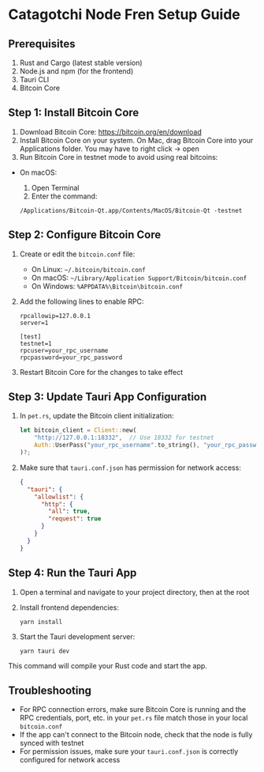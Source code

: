 # Catagotchi Node Fren Setup Guide

## Prerequisites

1. Rust and Cargo (latest stable version)
2. Node.js and npm (for the frontend)
3. Tauri CLI
4. Bitcoin Core

## Step 1: Install Bitcoin Core

1. Download Bitcoin Core: https://bitcoin.org/en/download
2. Install Bitcoin Core on your system. On Mac, drag Bitcoin Core into your Applications folder. You may have to right click -> open 
3. Run Bitcoin Core in testnet mode to avoid using real bitcoins:

- On macOS:

    1. Open Terminal
    2. Enter the command: 
    ```
    /Applications/Bitcoin-Qt.app/Contents/MacOS/Bitcoin-Qt -testnet
    ```
## Step 2: Configure Bitcoin Core

1. Create or edit the `bitcoin.conf` file:
   - On Linux: `~/.bitcoin/bitcoin.conf`
   - On macOS: `~/Library/Application Support/Bitcoin/bitcoin.conf`
   - On Windows: `%APPDATA%\Bitcoin\bitcoin.conf`

2. Add the following lines to enable RPC:
   ```
   rpcallowip=127.0.0.1
   server=1

   [test]
   testnet=1
   rpcuser=your_rpc_username
   rpcpassword=your_rpc_password
   ```

3. Restart Bitcoin Core for the changes to take effect

## Step 3: Update Tauri App Configuration

1. In `pet.rs`, update the Bitcoin client initialization:
   ```rust
   let bitcoin_client = Client::new(
       "http://127.0.0.1:18332",  // Use 18332 for testnet
       Auth::UserPass("your_rpc_username".to_string(), "your_rpc_password".to_string()),
   )?;
   ```

2. Make sure that `tauri.conf.json` has permission for network access:
   ```json
   {
     "tauri": {
       "allowlist": {
         "http": {
           "all": true,
           "request": true
         }
       }
     }
   }
   ```

## Step 4: Run the Tauri App

1. Open a terminal and navigate to your project directory, then at the root

2. Install frontend dependencies:
   ```
   yarn install
   ```

3. Start the Tauri development server:
   ```
   yarn tauri dev
   ```

This command will compile your Rust code and start the app.

## Troubleshooting

- For RPC connection errors, make sure Bitcoin Core is running and the RPC credentials, port, etc. in your `pet.rs` file match those in your local `bitcoin.conf`
- If the app can't connect to the Bitcoin node, check that the node is fully synced with testnet
- For permission issues, make sure your `tauri.conf.json` is correctly configured for network access
